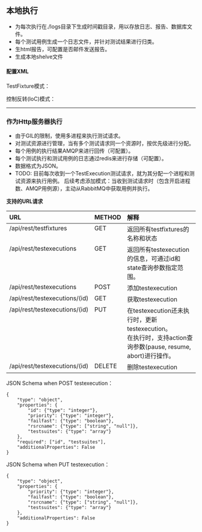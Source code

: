 ## 本地执行
* 为每次执行在./logs目录下生成时间戳目录，用以存放日志、报告、数据库文件。
* 每个测试用例生成一个日志文件，并针对测试结果进行归类。
* 生html报告，可配置是否邮件发送报告。
* 生成本地shelve文件

#### 配置XML
TestFixture模式：


控制反转(IoC)模式：


---------------------------------------

### 作为Http服务器执行
* 由于GIL的限制，使用多进程来执行测试请求。
* 对测试资源进行管理，当有多个测试请求同一个资源时，按优先级进行分配。
* 每个用例的执行结果AMQP来进行回传（可配置）。
* 每个测试执行和测试用例的日志通过redis来进行存储（可配置）。
* 数据格式为JSON。
* TODO: 目前每次收到一个TestExecution测试请求，就为其分配一个进程和测试资源来执行用例。
后续考虑添加模式：当收到测试请求时（包含开启进程数、AMQP用例源），主动从RabbitMQ中获取用例并执行。

**支持的URL请求**
<table>
    <thead align="left">
        <tr>
            <th>URL</th>
            <th>METHOD</th>
            <th>解释</th>
        </tr>
    </thead>
    <tbody valign="top">
        <tr>
            <td>/api/rest/testfixtures</td>
            <td>GET</td>
            <td>返回所有testfixtures的名称和状态</td>
        </tr>
        <tr>
            <td>/api/rest/testexecutions</td>
            <td>GET</td>
            <td>返回所有testexecution的信息，可通过id和state查询参数指定范围。</td>
        </tr>
        <tr>
            <td>/api/rest/testexecutions</td>
            <td>POST</td>
            <td>添加testexecution</td>
        </tr>
        <tr>
            <td>/api/rest/testexecutions/(id)</td>
            <td>GET</td>
            <td>获取testexecution</td>
        </tr>
        <tr>
            <td>/api/rest/testexecutions/(id)</td>
            <td>PUT</td>
            <td>在testexecution还未执行时，更新testexecution。<br/>在执行时，支持action查询参数(pause, resume, abort)进行操作。</td>
        </tr>
        <tr>
            <td>/api/rest/testexecutions/(id)</td>
            <td>DELETE</td>
            <td>删除testexecution</td>
        </tr>
    </tbody>
</table>

JSON Schema when POST testexecution：
```
{
    "type": "object",
    "properties": {
        "id": {"type": "integer"},
        "priority": {"type": "integer"},
        "failfast": {"type": "boolean"},
        "rsrcname": {"type": ["string", "null"]},
        "testsuites": {"type": "array"}
    },
    "required": ["id", "testsuites"],
    "additionalProperties": False
}
```

JSON Schema when PUT testexecution：
```
{
    "type": "object",
    "properties": {
        "priority": {"type": "integer"},
        "failfast": {"type": "boolean"},
        "rsrcname": {"type": ["string", "null"]},
        "testsuites": {"type": "array"}
    },
    "additionalProperties": False
}
```